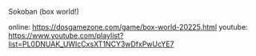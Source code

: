 Sokoban (box world!)

online: https://dosgamezone.com/game/box-world-20225.html
youtube: https://www.youtube.com/playlist?list=PL0DNUAK_UWIcCxsXT1NCY3wDfxPwUcYE7
